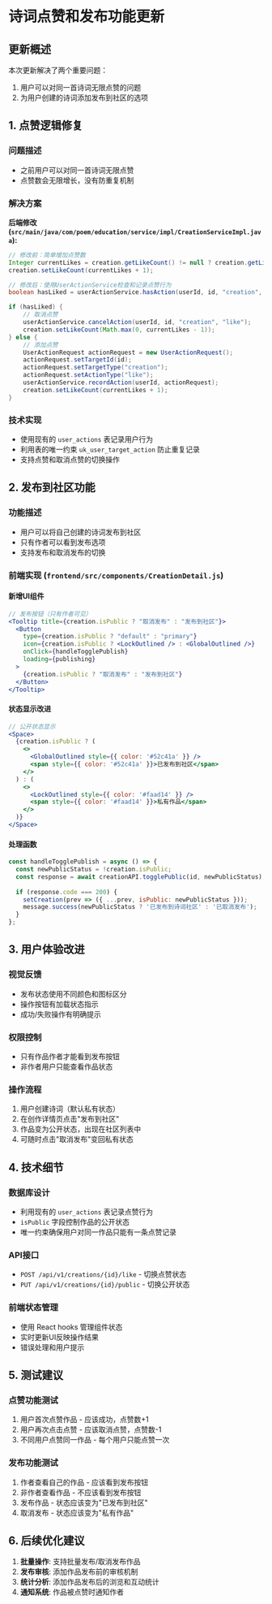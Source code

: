 # 诗词点赞和发布功能更新

## 更新概述

本次更新解决了两个重要问题：
1. 用户可以对同一首诗词无限点赞的问题
2. 为用户创建的诗词添加发布到社区的选项

## 1. 点赞逻辑修复

### 问题描述
- 之前用户可以对同一首诗词无限点赞
- 点赞数会无限增长，没有防重复机制

### 解决方案
**后端修改 (`src/main/java/com/poem/education/service/impl/CreationServiceImpl.java`):**

```java
// 修改前：简单增加点赞数
Integer currentLikes = creation.getLikeCount() != null ? creation.getLikeCount() : 0;
creation.setLikeCount(currentLikes + 1);

// 修改后：使用UserActionService检查和记录点赞行为
boolean hasLiked = userActionService.hasAction(userId, id, "creation", "like");

if (hasLiked) {
    // 取消点赞
    userActionService.cancelAction(userId, id, "creation", "like");
    creation.setLikeCount(Math.max(0, currentLikes - 1));
} else {
    // 添加点赞
    UserActionRequest actionRequest = new UserActionRequest();
    actionRequest.setTargetId(id);
    actionRequest.setTargetType("creation");
    actionRequest.setActionType("like");
    userActionService.recordAction(userId, actionRequest);
    creation.setLikeCount(currentLikes + 1);
}
```

### 技术实现
- 使用现有的 `user_actions` 表记录用户行为
- 利用表的唯一约束 `uk_user_target_action` 防止重复记录
- 支持点赞和取消点赞的切换操作

## 2. 发布到社区功能

### 功能描述
- 用户可以将自己创建的诗词发布到社区
- 只有作者可以看到发布选项
- 支持发布和取消发布的切换

### 前端实现 (`frontend/src/components/CreationDetail.js`)

#### 新增UI组件
```jsx
// 发布按钮（只有作者可见）
<Tooltip title={creation.isPublic ? "取消发布" : "发布到社区"}>
  <Button 
    type={creation.isPublic ? "default" : "primary"}
    icon={creation.isPublic ? <LockOutlined /> : <GlobalOutlined />}
    onClick={handleTogglePublish}
    loading={publishing}
  >
    {creation.isPublic ? "取消发布" : "发布到社区"}
  </Button>
</Tooltip>
```

#### 状态显示改进
```jsx
// 公开状态显示
<Space>
  {creation.isPublic ? (
    <>
      <GlobalOutlined style={{ color: '#52c41a' }} />
      <span style={{ color: '#52c41a' }}>已发布到社区</span>
    </>
  ) : (
    <>
      <LockOutlined style={{ color: '#faad14' }} />
      <span style={{ color: '#faad14' }}>私有作品</span>
    </>
  )}
</Space>
```

#### 处理函数
```jsx
const handleTogglePublish = async () => {
  const newPublicStatus = !creation.isPublic;
  const response = await creationAPI.togglePublic(id, newPublicStatus);
  
  if (response.code === 200) {
    setCreation(prev => ({ ...prev, isPublic: newPublicStatus }));
    message.success(newPublicStatus ? '已发布到诗词社区' : '已取消发布');
  }
};
```

## 3. 用户体验改进

### 视觉反馈
- 发布状态使用不同颜色和图标区分
- 操作按钮有加载状态指示
- 成功/失败操作有明确提示

### 权限控制
- 只有作品作者才能看到发布按钮
- 非作者用户只能查看作品状态

### 操作流程
1. 用户创建诗词（默认私有状态）
2. 在创作详情页点击"发布到社区"
3. 作品变为公开状态，出现在社区列表中
4. 可随时点击"取消发布"变回私有状态

## 4. 技术细节

### 数据库设计
- 利用现有的 `user_actions` 表记录点赞行为
- `isPublic` 字段控制作品的公开状态
- 唯一约束确保用户对同一作品只能有一条点赞记录

### API接口
- `POST /api/v1/creations/{id}/like` - 切换点赞状态
- `PUT /api/v1/creations/{id}/public` - 切换公开状态

### 前端状态管理
- 使用 React hooks 管理组件状态
- 实时更新UI反映操作结果
- 错误处理和用户提示

## 5. 测试建议

### 点赞功能测试
1. 用户首次点赞作品 - 应该成功，点赞数+1
2. 用户再次点击点赞 - 应该取消点赞，点赞数-1
3. 不同用户点赞同一作品 - 每个用户只能点赞一次

### 发布功能测试
1. 作者查看自己的作品 - 应该看到发布按钮
2. 非作者查看作品 - 不应该看到发布按钮
3. 发布作品 - 状态应该变为"已发布到社区"
4. 取消发布 - 状态应该变为"私有作品"

## 6. 后续优化建议

1. **批量操作**: 支持批量发布/取消发布作品
2. **发布审核**: 添加作品发布前的审核机制
3. **统计分析**: 添加作品发布后的浏览和互动统计
4. **通知系统**: 作品被点赞时通知作者
